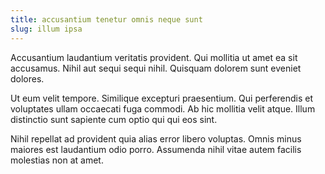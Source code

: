 ```yaml
---
title: accusantium tenetur omnis neque sunt
slug: illum ipsa
---
```


Accusantium laudantium veritatis provident. Qui mollitia ut amet ea sit accusamus. Nihil aut sequi sequi nihil. Quisquam dolorem sunt eveniet dolores.

Ut eum velit tempore. Similique excepturi praesentium. Qui perferendis et voluptates ullam occaecati fuga commodi. Ab hic mollitia velit atque. Illum distinctio sunt sapiente cum optio qui qui eos sint.

Nihil repellat ad provident quia alias error libero voluptas. Omnis minus maiores est laudantium odio porro. Assumenda nihil vitae autem facilis molestias non at amet.
